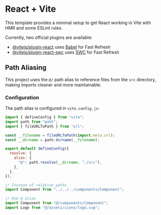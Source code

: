 # React + Vite

This template provides a minimal setup to get React working in Vite with HMR and some ESLint rules.

Currently, two official plugins are available:

- [@vitejs/plugin-react](https://github.com/vitejs/vite-plugin-react/blob/main/packages/plugin-react/README.md) uses [Babel](https://babeljs.io/) for Fast Refresh
- [@vitejs/plugin-react-swc](https://github.com/vitejs/vite-plugin-react-swc) uses [SWC](https://swc.rs/) for Fast Refresh

## Path Aliasing

This project uses the `@/` path alias to reference files from the `src` directory, making imports cleaner and more maintainable.

### Configuration

The path alias is configured in `vite.config.js`:

```javascript
import { defineConfig } from "vite";
import path from "path";
import { fileURLToPath } from "url";

const __filename = fileURLToPath(import.meta.url);
const __dirname = path.dirname(__filename);

export default defineConfig({
  resolve: {
    alias: {
      "@": path.resolve(__dirname, "./src"),
    },
  },
});
```

```javascript
// Instead of relative paths
import Component from "../../../components/Component";

// Use @ alias
import Component from "@/components/Component";
import Logo from "@/assets/icons/logo.svg";
```
